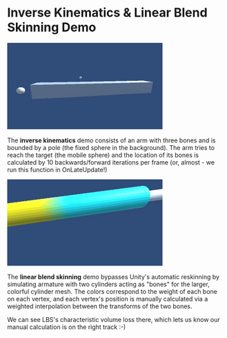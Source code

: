 # Inverse Kinematics & Linear Blend Skinning Demo

![IK GIF](https://github.com/OliviaLynn/IK-and-LBS-Demo/blob/main/IK_Demo.gif?raw=true)

The **inverse kinematics** demo consists of an arm with three bones and is bounded by a pole (the fixed sphere in the background). The arm tries to reach the target (the mobile sphere) and the location of its bones is calculated by 10 backwards/forward iterations per frame (or, almost - we run this function in OnLateUpdate!)

![LBS GIF](https://github.com/OliviaLynn/IK-and-LBS-Demo/blob/main/LBS_Demo.gif?raw=true)

The **linear blend skinning** demo bypasses Unity's automatic reskinning by simulating armature with two cylinders acting as "bones" for the larger, colorful cylinder mesh. The colors correspond to the weight of each bone on each vertex, and each vertex's position is manually calculated via a weighted interpolation between the transforms of the two bones. 

We can see LBS's characteristic volume loss there, which lets us know our manual calculation is on the right track :-)
